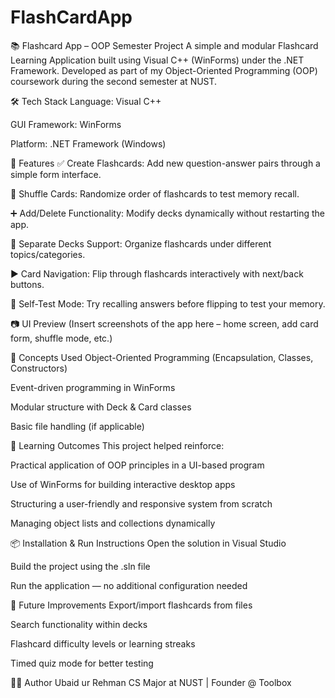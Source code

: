 # FlashCardApp
📚 Flashcard App – OOP Semester Project
A simple and modular Flashcard Learning Application built using Visual C++ (WinForms) under the .NET Framework. Developed as part of my Object-Oriented Programming (OOP) coursework during the second semester at NUST.

🛠 Tech Stack
Language: Visual C++

GUI Framework: WinForms

Platform: .NET Framework (Windows)

🚀 Features
✅ Create Flashcards: Add new question-answer pairs through a simple form interface.

🔄 Shuffle Cards: Randomize order of flashcards to test memory recall.

➕ Add/Delete Functionality: Modify decks dynamically without restarting the app.

📁 Separate Decks Support: Organize flashcards under different topics/categories.

▶️ Card Navigation: Flip through flashcards interactively with next/back buttons.

🧠 Self-Test Mode: Try recalling answers before flipping to test your memory.

📷 UI Preview
(Insert screenshots of the app here – home screen, add card form, shuffle mode, etc.)

🧩 Concepts Used
Object-Oriented Programming (Encapsulation, Classes, Constructors)

Event-driven programming in WinForms

Modular structure with Deck & Card classes

Basic file handling (if applicable)

🧠 Learning Outcomes
This project helped reinforce:

Practical application of OOP principles in a UI-based program

Use of WinForms for building interactive desktop apps

Structuring a user-friendly and responsive system from scratch

Managing object lists and collections dynamically

📦 Installation & Run Instructions
Open the solution in Visual Studio

Build the project using the .sln file

Run the application — no additional configuration needed

📌 Future Improvements
Export/import flashcards from files

Search functionality within decks

Flashcard difficulty levels or learning streaks

Timed quiz mode for better testing

👨‍💻 Author
Ubaid ur Rehman
CS Major at NUST | Founder @ Toolbox
